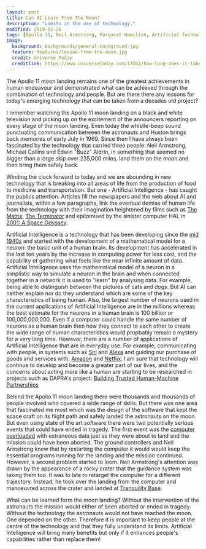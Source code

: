 ```yaml
---
layout: post
title: Can AI Learn From The Moon?
description: "Limits in the use of technology."
modified: 2019-02-26
tags: [Apollo 11, Neil Armstrong, Margaret Hamilton, Artificial Technology]
image:
  background: backgrounds/general-background.jpg
  feature: features/lesson-from-the-moon.jpg
  credit: Universe Today
  creditlink: https://www.universetoday.com/13562/how-long-does-it-take-to-get-to-the-moon/
---
```


The Apollo 11 moon landing remains one of the greatest achievements in human endeavour and demonstrated what can be achieved through the combination of technology and people. But are there there any lessons for today's emerging technology that can be taken from a decades old project?

I remember watching the Apollo 11 moon landing on a black and white television and picking up on the excitement of the announcers reporting on every stage of the moon landing. Even today the whistle-beep sound punctuating communication  between the astronauts and Huston brings back memories of early July in 1969. Since then I have always been fascinated by the technology that carried three people: Neil Armstrong, Michael Collins and Edwin "Buzz" Aldrin, in something that seemed no bigger than a large skip over 235,000 miles, land them on the moon and then bring them safely back.

Winding the clock forward to today and we are abounding in new technology that is breaking into all areas of life from the production of food to medicine and transportation. But one - Artificial Intelligence - has caught the publics attention. Articles fill the newspapers and the web about AI and journalists, within a few paragraphs, link the eventual demise of human life from the technology with their imagination heightened by films such as [The Matrix](https://en.wikipedia.org/wiki/The_Matrix), [The Terminator](https://en.wikipedia.org/wiki/The_Terminator) and epitomised by the sinister computer HAL in [2001: A Space Odyssey](https://en.wikipedia.org/wiki/2001:_A_Space_Odyssey_(film)).

Artificial Intelligence is a technology that has been developing since the [mid 1940s](https://cs.stanford.edu/people/eroberts/courses/soco/projects/neural-networks/History/history1.html) and started with the development of a mathematical model for a neuron: the basic unit of a human brain. Its development has accelerated in the last ten years by the increase in computing power for less cost, and the capability of gathering what feels like the near infinite amount of data. Artificial Intelligence uses the mathematical model of a neuron in a simplistic way to simulate a neuron in the brain and when connected together in a network it is used to "learn" by analysing data. For example, being able to distinguish between the pictures of cats and dogs. But AI can neither explain nor do they understand which are some of the key characteristics of being human. Also, the largest number of neurons used in the current applications of Artificial Intelligence are in the millions whereas the best estimate for the neurons in a human brain is 100 billion or 100,000,000,000. Even if a computer could handle the same number of neurons as a human brain then how they connect to each other to create the wide range of human characteristics would propbably remain a mystery for a very long time. However, there are a number of applications of Artificial Intelligence that are in everyday use. For example, communicating with people, in systems such as [Siri](https://en.wikipedia.org/wiki/Siri) and [Alexa](https://www.forbes.com/sites/bernardmarr/2018/10/05/how-does-amazons-alexa-really-work/#423da0e41937) and guiding our purchase of goods and services with, [Amazon](https://www.forbes.com/sites/blakemorgan/2018/07/16/how-amazon-has-re-organized-around-artificial-intelligence-and-machine-learning/#27fbf3173618) and [Netflix](https://blogs.nvidia.com/blog/2018/06/01/how-netflix-uses-ai/). I am sure that technology will continue to develop and become a greater part of our lives, and the concerns about acting more like a human are starting to be researched in projects such as DAPRA's project: [Building Trusted Human-Machine Partnerships](https://www.darpa.mil/news-events/2019-01-31)

Behind the Apollo 11 moon landing there were thousands and thousands of people involved who covered a wide range of skills. But there was one area that fascinated me most which was the design of the software that kept the space craft on its flight path and safely landed the astronauts on the moon. But even using state of the art software there were two potentially serious events that could have ended in tragedy. The first event was the [computer overloaded](https://www.youtube.com/watch?v=Qqe7-rFRrkc) with extraneous data just as they were about to land and the mission could have been aborted.   The ground controllers and Neil Armstrong knew that by restarting the computer it would would keep the essential programs running for the landing and the mission continued. However, a second problem started to loom. Neil Armstrong's attention was drawn by the appearance of a rocky crater that the guidance system was taking them too. It was to late to retarget the computer for a different trajectory. Instead, he took over the landing from the computer and manoeuvred across the crater and landed at [Tranquility Base](https://www.youtube.com/watch?v=Qqe7-rFRrkc).

What can be learned form the moon landing? Without the intervention of the astronauts the mission would either of been aborted or ended in tragedy.  Without the technology the astronauts would not have reached the moon. One depended on the other. Therefore it is important to keep people at the centre of the technology and that they fully understand its limits. Artificial Intelligence will bring many benefits but only if it enhances people's capabilities rather than replace them!
